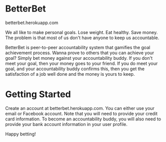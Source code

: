 # BetterBet

betterbet.herokuapp.com

We all like to make personal goals. Lose weight. Eat healthy. Save money.
The problem is that most of us don't have anyone to keep us accountable.

BetterBet is peer-to-peer accountability system that gamifies the goal achievement process. Wanna prove to others that you can achieve your goal? Simply bet money against your accountability buddy. If you don't meet your goal, then your money goes to your friend. If you do meet your goal, and your accountability buddy confirms this, then you get the satisfaction of a job well done and the money is yours to keep.

# Getting Started

Create an account at betterbet.herokuapp.com.
You can either use your email or Facebook account.
Note that you will need to provide your credit card information.
To become an accountability buddy, you will also need to provide your bank account information in your user profile.

Happy betting!